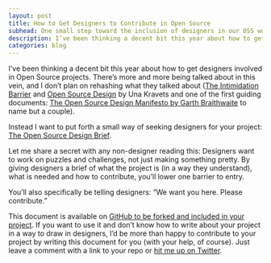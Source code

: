 ```yaml
---
layout: post
title: How to Get Designers to Contribute in Open Source
subhead: One small step toward the inclusion of designers in our OSS world
description: I’ve been thinking a decent bit this year about how to get designers involved in Open Source projects. There’s more and more being talked about in this vein, and I don’t plan on rehashing what they talked about (The Intimidation Barrier and Open Source Design by Una Cravats and one of the first guiding documents -- The Open Source Design Manifesto by Garth Braithwaite to name but a couple).
categories: blog
---
```


I’ve been thinking a decent bit this year about how to get designers involved in Open Source projects. There’s more and more being talked about in this vein, and I don’t plan on rehashing what they talked about ([The Intimidation Barrier](http://opendesign.foundation/articles/barriers-for-designers/) and [Open Source Design](http://una.im/open-source-design) by Una Kravets and one of the first guiding documents: [The Open Source Design Manifesto by Garth Braithwaite](http://opendesign.foundation/articles/the-open-source-design-manifesto/) to name but a couple).

Instead I want to put forth a small way of seeking designers for your project: [The Open Source Design Brief](https://github.com/brob/Design-Brief).

Let me share a secret with any non-designer reading this: Designers want to work on puzzles and challenges, not just making something pretty. By giving designers a brief of what the project is (in a way they understand), what is needed and how to contribute, you’ll lower one barrier to entry.

You’ll also specifically be telling designers: “We want you here. Please contribute.”

This document is available on [GitHub to be forked and included in your project](https://github.com/brob/Design-Brief). If you want to use it and don’t know how to write about your project in a way to draw in designers, I’d be more than happy to contribute to your project by writing this document for you (with your help, of course). Just leave a comment with a link to your repo or [hit me up on Twitter](http://twitter.com/brob).
